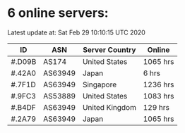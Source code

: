 # 6 online servers:

Latest update at: Sat Feb 29 10:10:15 UTC 2020

| ID | ASN | Server Country | Online |
| -- | --- | -------------- | ------ |
| #.D09B | AS174 | United States | 1065 hrs |
| #.42A0 | AS63949 | Japan | 6 hrs |
| #.7F1D | AS63949 | Singapore | 1236 hrs |
| #.9FC3 | AS53889 | United States | 1083 hrs |
| #.B4DF | AS63949 | United Kingdom | 129 hrs |
| #.2A79 | AS63949 | Japan | 1065 hrs |

